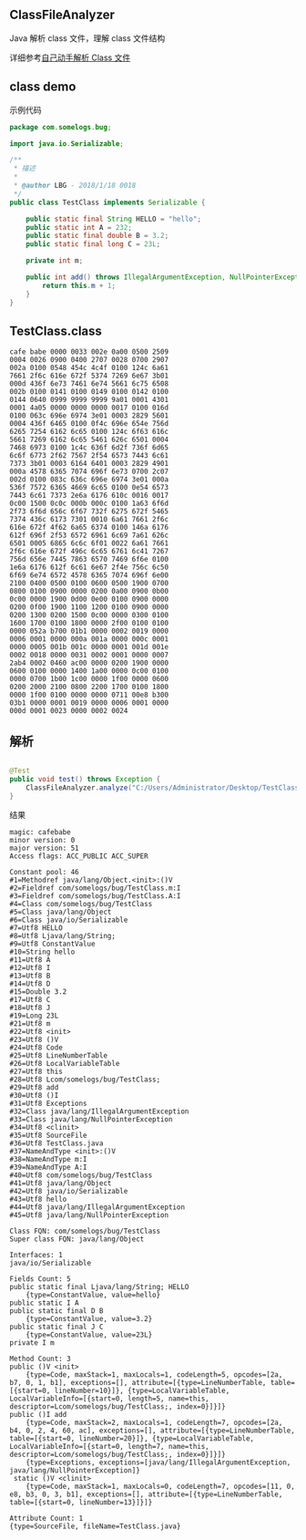 ## ClassFileAnalyzer

Java 解析 class 文件，理解 class 文件结构 

详细参考[自己动手解析 Class 文件](https://somelogs.com/article/analyze-class)

## class demo

示例代码

```java
package com.somelogs.bug;

import java.io.Serializable;

/**
 * 描述
 *
 * @author LBG - 2018/1/18 0018
 */
public class TestClass implements Serializable {

    public static final String HELLO = "hello";
    public static int A = 232;
    public static final double B = 3.2;
    public static final long C = 23L;

    private int m;

    public int add() throws IllegalArgumentException, NullPointerException {
        return this.m + 1;
    }
}

```

## TestClass.class

    cafe babe 0000 0033 002e 0a00 0500 2509
    0004 0026 0900 0400 2707 0028 0700 2907
    002a 0100 0548 454c 4c4f 0100 124c 6a61
    7661 2f6c 616e 672f 5374 7269 6e67 3b01
    000d 436f 6e73 7461 6e74 5661 6c75 6508
    002b 0100 0141 0100 0149 0100 0142 0100
    0144 0640 0999 9999 9999 9a01 0001 4301
    0001 4a05 0000 0000 0000 0017 0100 016d
    0100 063c 696e 6974 3e01 0003 2829 5601
    0004 436f 6465 0100 0f4c 696e 654e 756d
    6265 7254 6162 6c65 0100 124c 6f63 616c
    5661 7269 6162 6c65 5461 626c 6501 0004
    7468 6973 0100 1c4c 636f 6d2f 736f 6d65
    6c6f 6773 2f62 7567 2f54 6573 7443 6c61
    7373 3b01 0003 6164 6401 0003 2829 4901
    000a 4578 6365 7074 696f 6e73 0700 2c07
    002d 0100 083c 636c 696e 6974 3e01 000a
    536f 7572 6365 4669 6c65 0100 0e54 6573
    7443 6c61 7373 2e6a 6176 610c 0016 0017
    0c00 1500 0c0c 000b 000c 0100 1a63 6f6d
    2f73 6f6d 656c 6f67 732f 6275 672f 5465
    7374 436c 6173 7301 0010 6a61 7661 2f6c
    616e 672f 4f62 6a65 6374 0100 146a 6176
    612f 696f 2f53 6572 6961 6c69 7a61 626c
    6501 0005 6865 6c6c 6f01 0022 6a61 7661
    2f6c 616e 672f 496c 6c65 6761 6c41 7267
    756d 656e 7445 7863 6570 7469 6f6e 0100
    1e6a 6176 612f 6c61 6e67 2f4e 756c 6c50
    6f69 6e74 6572 4578 6365 7074 696f 6e00
    2100 0400 0500 0100 0600 0500 1900 0700
    0800 0100 0900 0000 0200 0a00 0900 0b00
    0c00 0000 1900 0d00 0e00 0100 0900 0000
    0200 0f00 1900 1100 1200 0100 0900 0000
    0200 1300 0200 1500 0c00 0000 0300 0100
    1600 1700 0100 1800 0000 2f00 0100 0100
    0000 052a b700 01b1 0000 0002 0019 0000
    0006 0001 0000 000a 001a 0000 000c 0001
    0000 0005 001b 001c 0000 0001 001d 001e
    0002 0018 0000 0031 0002 0001 0000 0007
    2ab4 0002 0460 ac00 0000 0200 1900 0000
    0600 0100 0000 1400 1a00 0000 0c00 0100
    0000 0700 1b00 1c00 0000 1f00 0000 0600
    0200 2000 2100 0800 2200 1700 0100 1800
    0000 1f00 0100 0000 0000 0711 00e8 b300
    03b1 0000 0001 0019 0000 0006 0001 0000
    000d 0001 0023 0000 0002 0024 

## 解析

```java

@Test
public void test() throws Exception {
    ClassFileAnalyzer.analyze("C:/Users/Administrator/Desktop/TestClass.class").print();
}

```

结果

    magic: cafebabe
    minor version: 0
    major version: 51
    Access flags: ACC_PUBLIC ACC_SUPER 
    
    Constant pool: 46
    #1=Methodref java/lang/Object.<init>:()V
    #2=Fieldref com/somelogs/bug/TestClass.m:I
    #3=Fieldref com/somelogs/bug/TestClass.A:I
    #4=Class com/somelogs/bug/TestClass
    #5=Class java/lang/Object
    #6=Class java/io/Serializable
    #7=Utf8 HELLO
    #8=Utf8 Ljava/lang/String;
    #9=Utf8 ConstantValue
    #10=String hello
    #11=Utf8 A
    #12=Utf8 I
    #13=Utf8 B
    #14=Utf8 D
    #15=Double 3.2
    #17=Utf8 C
    #18=Utf8 J
    #19=Long 23L
    #21=Utf8 m
    #22=Utf8 <init>
    #23=Utf8 ()V
    #24=Utf8 Code
    #25=Utf8 LineNumberTable
    #26=Utf8 LocalVariableTable
    #27=Utf8 this
    #28=Utf8 Lcom/somelogs/bug/TestClass;
    #29=Utf8 add
    #30=Utf8 ()I
    #31=Utf8 Exceptions
    #32=Class java/lang/IllegalArgumentException
    #33=Class java/lang/NullPointerException
    #34=Utf8 <clinit>
    #35=Utf8 SourceFile
    #36=Utf8 TestClass.java
    #37=NameAndType <init>:()V
    #38=NameAndType m:I
    #39=NameAndType A:I
    #40=Utf8 com/somelogs/bug/TestClass
    #41=Utf8 java/lang/Object
    #42=Utf8 java/io/Serializable
    #43=Utf8 hello
    #44=Utf8 java/lang/IllegalArgumentException
    #45=Utf8 java/lang/NullPointerException
    
    Class FQN: com/somelogs/bug/TestClass
    Super class FQN: java/lang/Object
    
    Interfaces: 1
    java/io/Serializable
    
    Fields Count: 5
    public static final Ljava/lang/String; HELLO
    	{type=ConstantValue, value=hello}
    public static I A
    public static final D B
    	{type=ConstantValue, value=3.2}
    public static final J C
    	{type=ConstantValue, value=23L}
    private I m
    
    Method Count: 3
    public ()V <init>
    	{type=Code, maxStack=1, maxLocals=1, codeLength=5, opcodes=[2a, b7, 0, 1, b1], exceptions=[], attribute=[{type=LineNumberTable, table=[{start=0, lineNumber=10}]}, {type=LocalVariableTable, LocalVariableInfo=[{start=0, length=5, name=this, descriptor=Lcom/somelogs/bug/TestClass;, index=0}]}]}
    public ()I add
    	{type=Code, maxStack=2, maxLocals=1, codeLength=7, opcodes=[2a, b4, 0, 2, 4, 60, ac], exceptions=[], attribute=[{type=LineNumberTable, table=[{start=0, lineNumber=20}]}, {type=LocalVariableTable, LocalVariableInfo=[{start=0, length=7, name=this, descriptor=Lcom/somelogs/bug/TestClass;, index=0}]}]}
    	{type=Exceptions, exceptions=[java/lang/IllegalArgumentException, java/lang/NullPointerException]}
     static ()V <clinit>
    	{type=Code, maxStack=1, maxLocals=0, codeLength=7, opcodes=[11, 0, e8, b3, 0, 3, b1], exceptions=[], attribute=[{type=LineNumberTable, table=[{start=0, lineNumber=13}]}]}
    
    Attribute Count: 1
    {type=SourceFile, fileName=TestClass.java}